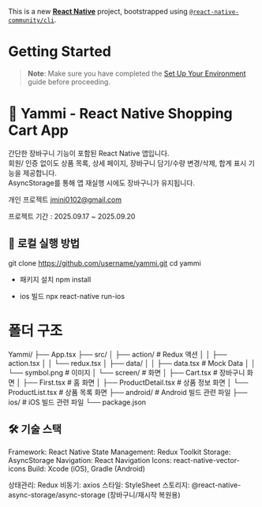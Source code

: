 This is a new [**React Native**](https://reactnative.dev) project, bootstrapped using [`@react-native-community/cli`](https://github.com/react-native-community/cli).

# Getting Started

> **Note**: Make sure you have completed the [Set Up Your Environment](https://reactnative.dev/docs/set-up-your-environment) guide before proceeding.

# 🛒 Yammi - React Native Shopping Cart App

간단한 장바구니 기능이 포함된 React Native 앱입니다.  
회원/ 인증 없이도 상품 목록, 상세 페이지, 장바구니 담기/수량 변경/삭제, 합계 표시 기능을 제공합니다.  
AsyncStorage를 통해 앱 재실행 시에도 장바구니가 유지됩니다.

개인 프로젝트 jmini0102@gmail.com

프로젝트 기간 : 2025.09.17 ~ 2025.09.20

## 🚀 로컬 실행 방법

git clone https://github.com/username/yammi.git
cd yammi

- 패키지 설치
  npm install

- ios 빌드
  npx react-native run-ios

# 폴더 구조

Yammi/
├── App.tsx
├── src/
│ ├── action/ # Redux 액션
│ │ ├── action.tsx
│ │ └── redux.tsx
│ ├── data/
│ │ ├── data.tsx # Mock Data
│ │ └── symbol.png # 이미지
│ └── screen/ # 화면
│ ├── Cart.tsx # 장바구니 화면
│ ├── First.tsx # 홈 화면
│ ├── ProductDetail.tsx # 상품 정보 화면
│ └── ProductList.tsx # 상품 목록 화면
├── android/ # Android 빌드 관련 파일
├── ios/ # iOS 빌드 관련 파일
└── package.json

## 🛠️ 기술 스택

Framework: React Native
State Management: Redux Toolkit
Storage: AsyncStorage
Navigation: React Navigation
Icons: react-native-vector-icons
Build: Xcode (iOS), Gradle (Android)

상태관리: Redux
비동기: axios
스타일: StyleSheet
스토리지: @react-native-async-storage/async-storage (장바구니/재시작 복원용)
